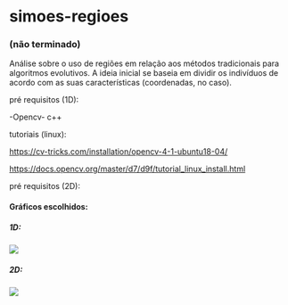 # simoes-regioes

### (não terminado)

Análise sobre o uso de regiões em relação aos métodos tradicionais para algoritmos evolutivos. A ideia inicial se baseia em dividir os indivíduos de acordo com as suas características (coordenadas, no caso).

pré requisitos (1D):

-Opencv- c++ 
  
   tutoriais (linux):
   
   https://cv-tricks.com/installation/opencv-4-1-ubuntu18-04/
   
   https://docs.opencv.org/master/d7/d9f/tutorial_linux_install.html


pré requisitos (2D):
  


#### Gráficos escolhidos:

##### 1D:

![](https://github.com/GSoaresgama/simoes-regioes/blob/master/1D/grapthic.png?raw=true)



##### 2D:
![](https://github.com/GSoaresgama/simoes-regioes/blob/master/2D/grapthic.png?raw=true)
